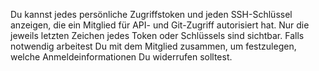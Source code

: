 Du kannst jedes persönliche Zugriffstoken und jeden SSH-Schlüssel anzeigen, die ein Mitglied für API- und Git-Zugriff autorisiert hat. Nur die jeweils letzten Zeichen jedes Token oder Schlüssels sind sichtbar. Falls notwendig arbeitest Du mit dem Mitglied zusammen, um festzulegen, welche Anmeldeinformationen Du widerrufen solltest.
